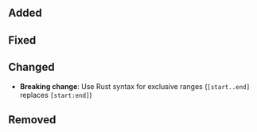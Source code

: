 <!--
 Thanks for the MR! Please add lines describing your changes in the appropriate section

 For example:

## Added
- Added some more fish
## Fixed
 a generic parameter
-->

## Added

## Fixed

## Changed
- **Breaking change**: Use Rust syntax for exclusive ranges (`[start..end]` replaces `[start:end]`)

## Removed


